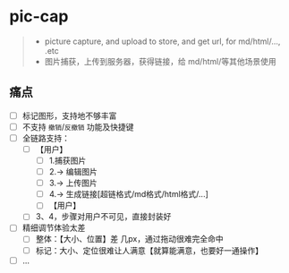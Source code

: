 # pic-cap

> * picture capture, and upload to store, and get url, for md/html/..., .etc
> * 图片捕获，上传到服务器，获得链接，给 md/html/等其他场景使用

## 痛点

* [ ] 标记图形，支持地不够丰富
* [ ] 不支持 `撤销`/`反撤销` 功能及快捷键
* [ ] 全链路支持：
  * [ ] 【用户】
    * [ ] 1.捕获图片
    * [ ] 2.-> 编辑图片
    * [ ] 3.-> 上传图片
    * [ ] 4.-> 生成链接[超链格式/md格式/html格式/...]
    * [ ] 【用户】
  * [ ] 3、4，步骤对用户不可见，直接封装好
* [ ] 精细调节体验太差
  * [ ] 整体：【大小、位置】差 几px，通过拖动很难完全命中
  * [ ] 标记：大小、定位很难让人满意【就算能满意，也要好一通操作】
* [ ] ...